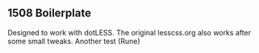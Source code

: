 ## 1508 Boilerplate

Designed to work with dotLESS.
The original lesscss.org also works after some small tweaks.
Another test (Rune)